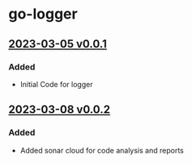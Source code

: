 # go-logger
## [2023-03-05 v0.0.1](https://github.com/abhiyankhanal/go-logger/pull/1)
### Added
- Initial Code for logger

## [2023-03-08 v0.0.2](https://github.com/abhiyankhanal/go-logger/pull/1)
### Added
- Added sonar cloud for code analysis and reports